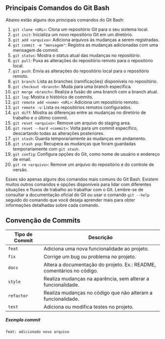 ## Principais Comandos do Git Bash

Abaixo estão alguns dos principais comandos do Git Bash:

1. `git clone <URL>`: Clona um repositório Git para o seu sistema local.
2. `git init`: Inicializa um novo repositório Git em um diretório.
3. `git add <arquivo>`: Adiciona arquivos às mudanças a serem registradas.
4. `git commit -m "mensagem"`: Registra as mudanças adicionadas com uma mensagem de commit.
5. `git status`: Mostra o status atual das mudanças no repositório.
6. `git pull`: Puxa as alterações do repositório remoto para o repositório local.
7. `git push`: Envia as alterações do repositório local para o repositório remoto.
8. `git branch`: Lista as branches (ramificações) disponíveis no repositório.
9. `git checkout <branch>`: Muda para uma branch específica.
10. `git merge <branch>`: Realiza a fusão de uma branch com a branch atual.
11. `git log`: Mostra o histórico de commits.
12. `git remote add <nome> <URL>`: Adiciona um repositório remoto.
13. `git remote -v`: Lista os repositórios remotos configurados.
14. `git diff`: Mostra as diferenças entre as mudanças no diretório de trabalho e o último commit.
15. `git reset <arquivo>`: Remove um arquivo do staging area.
16. `git reset --hard <commit>`: Volta para um commit específico, descartando todas as alterações posteriores.
17. `git stash`: Guarda temporariamente as mudanças em andamento.
18. `git stash pop`: Recupera as mudanças que foram guardadas temporariamente com `git stash`.
19. `git config`: Configura opções do Git, como nome de usuário e endereço de email.
20. `git rm <arquivo>`: Remove um arquivo do repositório e do controle de versão.

Esses são apenas alguns dos comandos mais comuns do Git Bash. Existem muitos outros comandos e opções disponíveis para lidar com diferentes situações e fluxos de trabalho ao trabalhar com o Git. Lembre-se de consultar a documentação oficial do Git ou usar o comando `git --help` seguido do comando que você deseja aprender mais para obter informações detalhadas sobre cada comando.


## Convenção de Commits

| Tipo de Commit | Descrição                                                               |
| -------------- | ------------------------------------------------------------------------- |
| `feat`       | Adiciona uma nova funcionalidade ao projeto.                              |
| `fix`        | Corrige um bug ou problema no projeto.                                    |
| `docs`       | Altera a documentação do projeto. Ex.: README, comentários no código. |
| `style`      | Realiza mudanças na aparência, sem alterar a funcionalidade.            |
| `refactor`   | Realiza mudanças no código que não alteram a funcionalidade.           |
| `test`       | Adiciona ou modifica testes no projeto.                                   |

##### Exemplo commit

`feat: adicionado novo arquivo`
